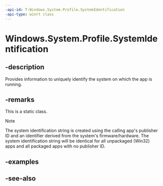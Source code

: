 ```yaml
---
-api-id: T:Windows.System.Profile.SystemIdentification
-api-type: winrt class
---
```


<!-- Class syntax.
public class SystemIdentification 
-->

# Windows.System.Profile.SystemIdentification

## -description
Provides information to uniquely identify the system on which the app is running.

## -remarks
This is a static class.

> [!NOTE]
> The system identification string is created using the calling app's publisher ID and an identifier derived from the system's firmware/hardware. The system identification string will be identical for all unpackaged (Win32) apps and all packaged apps with no publisher ID.

## -examples

## -see-also
